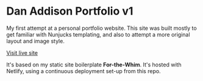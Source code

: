 # Dan Addison Portfolio v1

My first attempt at a personal portfolio website. This site was built mostly to get familiar with Nunjucks templating, and also to attempt a more original layout and image style.

[Visit live site](https://personal-portfolio-v1.netlify.com/)

It's based on my static site boilerplate **For-the-Whim**. It's hosted with Netlify, using a continuous deployment set-up from this repo.
